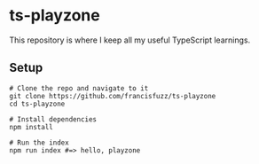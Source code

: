 # ts-playzone

This repository is where I keep all my useful TypeScript learnings.

## Setup

```shell
# Clone the repo and navigate to it
git clone https://github.com/francisfuzz/ts-playzone
cd ts-playzone

# Install dependencies
npm install

# Run the index
npm run index #=> hello, playzone
```